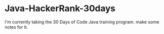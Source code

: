 # Java-HackerRank-30days
I'm currently taking the 30 Days of Code Java training program. make some notes for it.
